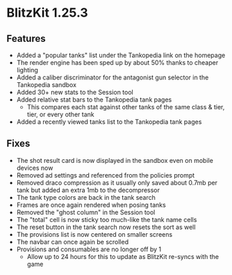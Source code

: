 # BlitzKit 1.25.3

## Features

- Added a "popular tanks" list under the Tankopedia link on the homepage
- The render engine has been sped up by about 50% thanks to cheaper lighting
- Added a caliber discriminator for the antagonist gun selector in the Tankopedia sandbox
- Added 30+ new stats to the Session tool
- Added relative stat bars to the Tankopedia tank pages
  - This compares each stat against other tanks of the same class & tier, tier, or every other tank
- Added a recently viewed tanks list to the Tankopedia tank pages

## Fixes

- The shot result card is now displayed in the sandbox even on mobile devices now
- Removed ad settings and referenced from the policies prompt
- Removed draco compression as it usually only saved about 0.7mb per tank but added an extra 1mb to the decompressor
- The tank type colors are back in the tank search
- Frames are once again rendered when posing tanks
- Removed the "ghost column" in the Session tool
- The "total" cell is now sticky too much-like the tank name cells
- The reset button in the tank search now resets the sort as well
- The provisions list is now centered on smaller screens
- The navbar can once again be scrolled
- Provisions and consumables are no longer off by 1
  - Allow up to 24 hours for this to update as BlitzKit re-syncs with the game

